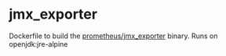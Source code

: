 # jmx_exporter

Dockerfile to build the [prometheus/jmx_exporter](https://github.com/prometheus/jmx_exporter) binary. Runs on openjdk:jre-alpine
